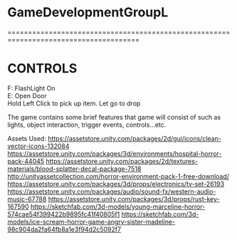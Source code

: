 # GameDevelopmentGroupL

======================================================================================
<h1>CONTROLS</h1>

F: FlashLight On <br>
E: Open Door <br>
Hold Left Click to pick up item. Let go to drop

<p>The game contains some brief features that game will consist of such as lights, object interaction, trigger events, controls...etc.</p>

Assets Used:
https://assetstore.unity.com/packages/2d/gui/icons/clean-vector-icons-132084
https://assetstore.unity.com/packages/3d/environments/hospital-horror-pack-44045
https://assetstore.unity.com/packages/2d/textures-materials/blood-splatter-decal-package-7518
http://unityassetcollection.com/horror-environment-pack-1-free-download/
https://assetstore.unity.com/packages/3d/props/electronics/tv-set-26193
https://assetstore.unity.com/packages/audio/sound-fx/western-audio-music-67788
https://assetstore.unity.com/packages/3d/props/rust-key-167590
https://sketchfab.com/3d-models/young-marceline-horror-574cae54f399422b9895fc41f40805f1
https://sketchfab.com/3d-models/ice-scream-horror-game-angry-sister-madeline-98c904da2fa64fb8a1e3f94d2c5092f7



